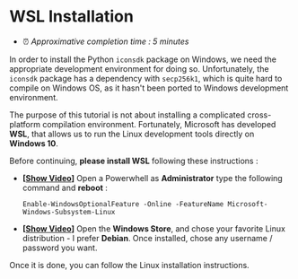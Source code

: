 # WSL Installation

- ⏰ *Approximative completion time :  5 minutes*

In order to install the Python `iconsdk` package on Windows, we need the appropriate development environment for doing so. Unfortunately, the `iconsdk` package has a dependency with `secp256k1`, which is quite hard to compile on Windows OS, as it hasn't been ported to Windows development environment.

The purpose of this tutorial is not about installing a complicated cross-platform compilation environment. Fortunately, Microsoft has developed **WSL**, that allows us to run the Linux development tools directly on **Windows 10**.

Before continuing, **please install WSL** following these instructions :

- **[[Show Video](https://gfycat.com/WholeSmartAttwatersprairiechicken "Show Video")]** Open a Powerwhell as **Administrator** type the following command and **reboot** :

    `Enable-WindowsOptionalFeature -Online -FeatureName Microsoft-Windows-Subsystem-Linux` 
- **[[Show Video](https://gfycat.com/CircularFearlessHylaeosaurus "Show Video")]** Open the **Windows Store**, and chose your favorite Linux distribution - I prefer **Debian**. Once installed, chose any username / password you want.

Once it is done, you can follow the Linux installation instructions.
